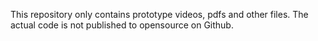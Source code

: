 This repository only contains prototype videos, pdfs and other files. The actual code is not published to opensource on Github.
